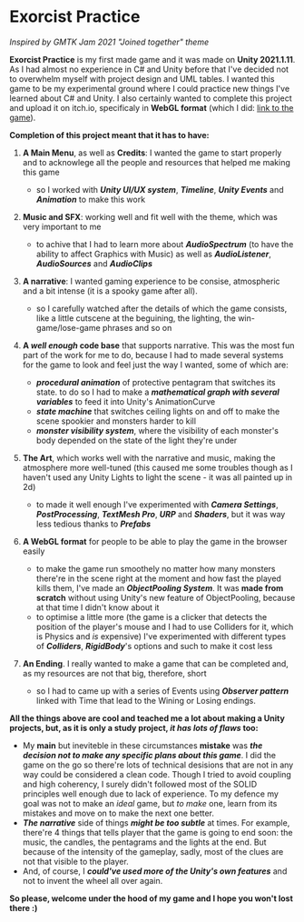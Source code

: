 # Exorcist Practice
*Inspired by GMTK Jam 2021 "Joined together" theme*

**Exorcist Practice**  is my first made game and it was made on **Unity 2021.1.11**. As I had almost no experience in C# and Unity before that I've decided not to overwhelm myself with project design and UML tables. 
I wanted this game to be my experimental ground where I could practice new things I've learned about C# and Unity. 
I also certainly wanted to complete this project and upload it on itch.io, specificaly in **WebGL format** (which I did: [link to the game](https://sidheofhills.itch.io/exorcist-practice)).

**Completion of this project meant that it has to have:**

1. **A Main Menu**, as well as **Credits**: I wanted the game to start properly and to acknowlege all the people and resources that helped me making this game
    - so I worked with ***Unity UI/UX system***, ***Timeline***, ***Unity Events*** and ***Animation*** to make this work 

2. **Music and SFX**: working well and fit well with the theme, which was very important to me 
    - to achive that I had to learn more about ***AudioSpectrum*** (to have the ability to affect Graphics with Music) as well as ***AudioListener***, ***AudioSources*** and ***AudioClips***

3. **A narrative**: I wanted gaming experience to be consise, atmospheric and a bit intense (it is a spooky game after all). 
    - so I carefully watched after the details of which the game consists, like a little cutscene at the beguining, the lighting, the win-game/lose-game phrases and so on
 
4. **A _well enough_ code base** that supports narrative. This was the most fun part of the work for me to do, because I had to made several systems for the game to look and feel just the way I wanted, some of which are:
    - ***procedural animation*** of protective pentagram that switches its state. to do so I had to make a ***mathematical graph with several variables*** to feed it into Unity's AnimationCurve
    - ***state machine*** that switches ceiling lights on and off to make the scene spookier and monsters harder to kill
    - ***monster visibility system***, where the visibility of each monster's body depended on the state of the light they're under 
 
4. **The Art**, which works well with the narrative and music, making the atmosphere more well-tuned (this caused me some troubles though as I haven't used any Unity Lights to light the scene - it was all painted up in 2d)
    - to made it well enough I've experimented with ***Camera Settings***, ***PostProcessing***, ***TextMesh Pro***, ***URP*** and ***Shaders***, but it was way less tedious thanks to ***Prefabs***

5. **A WebGL format** for people to be able to play the game in the browser easily 
    - to make the game run smoothely no matter how many monsters there're in the scene right at the moment and how fast the played kills them, I've made an ***ObjectPooling System***. It was **made from scratch** without using Unity's new feature of ObjectPooling, because at that time I didn't know about it
    - to optimise a little more (the game is a clicker that detects the position of the player's mouse and I had to use Colliders for it, which is Physics and *is* expensive) I've experimented with different types of ***Colliders***, ***RigidBody***'s options and such to make it cost less

6. **An Ending**. I really wanted to make a game that can be completed and, as my resources are not that big, therefore, short  
    - so I had to came up with a series of Events using ***Observer pattern*** linked with Time that lead to the Wining or Losing endings.

 
 
**All the things above are cool and teached me a lot about making a Unity projects, but, as it is only a study project, _it has lots of flaws_ too:**

  - My **main** but ineviteble in these circumstances **mistake** was ***the decision not to make any specific plans about this game***.
  I did the game on the go so there're lots of technical desisions that are not in any way could be considered a clean code. Though I tried to avoid coupling and high coherency, I surely didn't followed most of the SOLID principles well enough due to lack of experience. To my defence my goal was not to make an *ideal* game, but *to make* one, learn from its mistakes and move on to make the next one better. 
  - ***The narrative*** side of things ***might be too subtle*** at times. For example,  there're 4 things that tells player that the game is going to end soon: the music, the candles, the pentagrams and the lights at the end. But because of the intensity of the gameplay, sadly, most of the clues are not that visible to the player.
  - And, of course, I ***could've used more of the Unity's own features*** and not to invent the wheel all over again.



**So please, welcome under the hood of my game and I hope you won't lost there :)**
